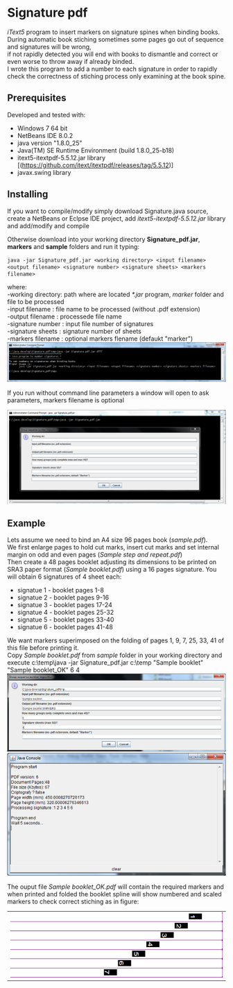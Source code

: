 # Signature pdf
*iText5* program to insert markers on signature spines when binding books.  
During automatic book stiching sometimes some pages go out of sequence and signatures will be wrong,  
if not rapidly detected you will end with books to dismantle and correct or even worse to throw away if already binded.  
I wrote this program to add a number to each signature in order to rapidly check the correctness of stiching process 
only examining at the book spine. 

 ## Prerequisites

Developed and tested with:
 + Windows 7 64 bit
 + NetBeans IDE 8.0.2
 + java version "1.8.0_25"
 + Java(TM) SE Runtime Environment (build 1.8.0_25-b18)
 + itext5-itextpdf-5.5.12.jar library [(https://github.com/itext/itextpdf/releases/tag/5.5.12)]  
 + javax.swing library
    
 ## Installing
If you want to compile/modify simply download Signature.java source, create a NetBeans or Eclpse IDE project, add *itext5-itextpdf-5.5.12.jar* library and add/modify and compile  

Otherwise download into your working directory **Signature_pdf.jar**, **markers** and **sample** folders and run it typing:  
  
    java -jar Signature_pdf.jar <working directory> <input filename> <output filename> <signature number> <signature sheets> <markers filename>   

where:  
 -working directory: path where are located *\*.jar* program, *marker* folder and file to be processed  
 -input filename   : file name to be processed (without .pdf extension)  
 -output filename  : processede file name  
 -signature number : input file number of signatures  
 -signature sheets : signature number of sheets  
 -markers filename : optional markers flename (defaukt "marker")  
 ![alt text](https://github.com/fufububu/Signature_pdf/blob/master/Signature_pdf1.png)  
 
 If you run without command line parameters a window will open to ask parameters, markers filename is optional
  
 ![alt text](https://github.com/fufububu/Signature_pdf/blob/master/Signature_pdf2.png)  
 
 ## Example
Lets assume we need to bind an A4 size 96 pages book (*sample.pdf*).  
We first enlarge pages to hold cut marks, insert cut marks and set internal margin on odd and even pages (*Sample step and repeat.pdf*)  
Then create a 48 pages booklet adjusting its dimensions to be printed on SRA3 paper format (*Sample booklet.pdf*) using a 16 pages signature. You will obtain 6 signatures of 4 sheet each:
 * signatue 1 - booklet pages 1-8   
 * signatue 2 - booklet pages 9-16  
 * signatue 3 - booklet pages 17-24  
 * signatue 4 - booklet pages 25-32  
 * signatue 5 - booklet pages 33-40  
 * signatue 6 - booklet pages 41-48  

We want markers superimposed on the folding of pages 1, 9, 7, 25, 33, 41 of this file before printing it.  
Copy *Sample booklet.pdf* from *sample* folder in your working directory and execute 
c:\temp\java -jar Signature_pdf.jar c:\temp "Sample booklet" "Sample booklet_OK" 6 4  
![alt text](https://github.com/fufububu/Signature_pdf/blob/master/Signature_pdf3.png)  
![alt text](https://github.com/fufububu/Signature_pdf/blob/master/Signature_pdf4.png)  

The ouput file *Sample booklet_OK.pdf* will contain the required markers and when printed and folded the booklet spline will show numbered and scaled markers to check correct stiching as in figure:  
<table><tr><td>
    <img src="https://github.com/fufububu/Signature_pdf/blob/master/Sample_book_spine.png"width="1024" height="150">
</td></tr></table>  

